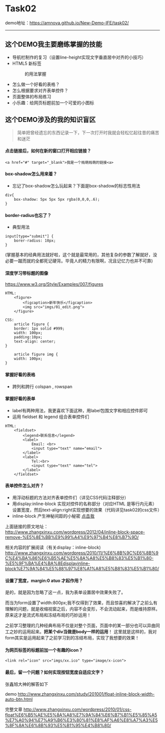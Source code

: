 # Task02

demo地址：https://amnova.github.io/New-Demo-IFE/task02/

---
## 这个DEMO我主要磨练掌握的技能

- 导航栏制作的复习（设置line-height实现文字垂直居中对齐的小技巧）
- HTML5 新标签<figure> <figcaption> 的用法掌握
- 怎么做一个好看的表格？
- 怎么根据要求对齐表单控件？
- 页面整体的布局练习
- 小乐趣：给网页标题前加一个可爱的小图标




## 这个DEMO涉及的我的知识盲区
> 简单把曾经遗忘的东西记录一下，下一次打开时我就会轻松忆起往昔的痛苦和迷茫

#### 点击链接后，如何在新的窗口打开相应链接？

```
<a href="#" target="_blank">我是一个贱萌贱萌的链接<a>
```

#### box-shadow怎么用来着？
- 忘记了box-shadow怎么玩起来？下面是box-shadow的标志性用法

```
div{
    box-shadow: 5px 5px 5px rgba(0,0,0,.6);
}
```

#### border-radius也忘了？
- 典型用法
```
input[type="submit"] {
    borer-radius: 10px;
}
```
(掌握基本的经典用法就好啦，这个就是最常用的，其他复杂的参数了解就好，没必要一蹴而就的全都死记硬背。毕竟人的精力有限啊，况且记忆力也并不可靠)

#### 深度学习带标题的图像
https://www.w3.org/Style/Examples/007/figures


```
HTML:
    <figure>
        <figcaption>新年快乐</figcaption>
        <img src="imgs/01_edit.png">
    </figure>
	
CSS:
    article figure {
	border: 1px solid #999;
	width: 100px;
	padding:10px;
	text-align: center;
}

    article figure img {
	width: 100px;
}
```

#### 掌握好看的表格
- 跨列和跨行
colspan , rowspan

#### 掌握好看的表单
- label有两种用法，我更喜欢下面这种，用label包围文字和相应控件即可
- 运用 fieldset 和 legend 组合表单控件们

```
HTML:
    <fieldset>
        <legend>联系信息</legend>
        <label>
            Email: <br>
            <input type="text" name="email">
        </label>
        <label>
            Tel:<br>
            <input type="text" name="tel">
        </label>
    </fieldset>
```

#### 表单控件怎么对齐？
- 用浮动标题的方法对齐表单控件们（详见CSS代码注释部分）
- 用display:inline-block 实现对控件的名称部分（对应HTML 是<label><span>等行内元素）设置宽度，然后text-align:right实现想要的效果（代码详见task02的css文件）
- inline-block 产生神秘间距的小秘密
[点击我](http://www.zhangxinxu.com/wordpress/2012/04/inline-block-space-remove-%E5%8E%BB%E9%99%A4%E9%97%B4%E8%B7%9D/)

上面链接的原文地址：
http://www.zhangxinxu.com/wordpress/2012/04/inline-block-space-remove-%E5%8E%BB%E9%99%A4%E9%97%B4%E8%B7%9D/

相关内容的扩展阅读（有关display：inline-block)
http://www.zhangxinxu.com/wordpress/2010/11/%E6%8B%9C%E6%8B%9C%E4%BA%86%E6%B5%AE%E5%8A%A8%E5%B8%83%E5%B1%80-%E5%9F%BA%E4%BA%8Edisplayinline-block%E7%9A%84%E5%88%97%E8%A1%A8%E5%B8%83%E5%B1%80/

#### 设置了宽度，margin:0 atuo 才起作用？

是的，就是因为忽略了这一点，我为表单设置居中效果失败了。

而当为form设置了width:800px;我不仅得到了效果，而且惊喜的解决了之前么有理解的问题，就是收缩视窗之后，内容不会变形，不会流动起来，而是维持原样。原来这才是流式布局和冻结布局的巧妙运用！

之前学习整理的几种经典布局不仅是对整个页面，页面中的某一部分也可以异曲同工之妙的运用起来。**把某个div当做是body一样的运用**！ 这里就是这样的，我对form其实是运用起来了之前学习到的冻结布局，实现了我想要的效果！



#### 为网页标签的标题前加一个有趣的icon？

```
<link rel="icon" src="imgs/xx.ico" type="image/x-icon">
```


#### 最后，留一个问题？如何实现按钮宽度自适应文字？

张鑫旭大神的解答如下

demo
http://www.zhangxinxu.com/study/201001/float-inline-block-width-auto-btn.html

完整文章
http://www.zhangxinxu.com/wordpress/2010/01/css-float%E6%B5%AE%E5%8A%A8%E7%9A%84%E6%B7%B1%E5%85%A5%E7%A0%94%E7%A9%B6%E3%80%81%E8%AF%A6%E8%A7%A3%E5%8F%8A%E6%8B%93%E5%B1%95%E4%B8%80/
